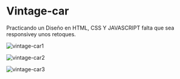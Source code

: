 # Vintage-car
Practicando un Diseño en HTML, CSS Y JAVASCRIPT falta que sea responsivey unos retoques.

![vintage-car1](https://user-images.githubusercontent.com/53599271/92304521-03b06b80-ef7f-11ea-94af-4ca6e61efc4d.PNG)

![vintage-car2](https://user-images.githubusercontent.com/53599271/92304523-07dc8900-ef7f-11ea-8922-18722d6aba77.PNG)


![vintage-car3](https://user-images.githubusercontent.com/53599271/92304526-0ad77980-ef7f-11ea-9e86-6adf45f7774d.PNG)
